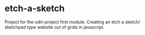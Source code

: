 # etch-a-sketch
Project for the odin project first module. 
Creating an etch a sketch/ sketchpad type website out of grids in javascript.